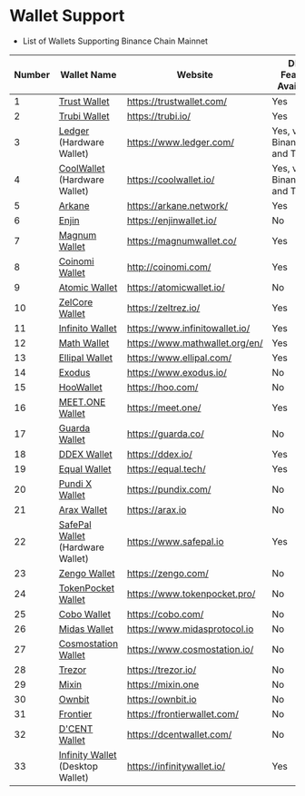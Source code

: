 # Wallet Support

* List of Wallets Supporting Binance Chain Mainnet

| Number | Wallet Name                                            | Website                          |DEX Feature Available|Testnet Support|WalletConnect Support|
| ------ | ------------------------------------------------------ | -------------------------------- |-----| -----|-----|
| 1      | [Trust Wallet](wallets/trust-wallet.md)                | <https://trustwallet.com/>       |Yes  | Yes|Yes|
| 2      | [Trubi Wallet](wallets/trubi.md)                       | <https://trubi.io/>              |Yes| No|Yes|
| 3      | [Ledger](wallets/ledger.md) (Hardware Wallet)          | <https://www.ledger.com/>        |Yes, via Binance.org and Trubi|Yes, via Binance.org and Trubi|Yes, via Binance.org and Trubi|Yes, via Binance.org and Trubi|
| 4      | [CoolWallet](wallets/cool-wallet.md) (Hardware Wallet) | <https://coolwallet.io/>         |Yes, via Binance.org and Trubi|Yes, via Binance.org and Trubi|Yes, via Binance.org and Trubi|Yes, via Binance.org and Trubi|
| 5      | [Arkane](smart-chain/wallet/arkane.md)                 | <https://arkane.network/>        |Yes|Yes|No|
| 6      | [Enjin](wallets/enjin.md)                              | <https://enjinwallet.io/>        |No|No|No|
| 7      | [Magnum Wallet](wallets/magnum.md)                     | <https://magnumwallet.co/>       |Yes|No| Yes|
| 8      | [Coinomi Wallet](wallets/coinomi-wallet.md)            | <http://coinomi.com/>            |Yes|No| Yes|
| 9      | [Atomic Wallet](wallets/atomic-wallet.md)              | <https://atomicwallet.io/>       |No|No| Yes|
| 10      | [ZelCore Wallet](wallets/zelcore-wallet.md)            | <https://zeltrez.io/>            |Yes|No| Yes|
| 11     | [Infinito Wallet](wallets/infinito-wallet.md)          | <https://www.infinitowallet.io/> |Yes|No| Yes|
| 12     | [Math Wallet](wallets/math-wallet.md)                  | <https://www.mathwallet.org/en/> |Yes|No| Yes|
| 13     | [Ellipal Wallet](wallets/ellipal-wallet.md)            | <https://www.ellipal.com/>       |Yes|No|  No|
| 14     | [Exodus](wallets/exodus.md)                            | <https://www.exodus.io/>         |No|No|  No|
| 15     | [HooWallet](wallets/hoo-wallet.md)                     | <https://hoo.com/>               |No|No|  No|
| 16     | [MEET.ONE Wallet](wallets/meet.md)                     | <https://meet.one/>              |Yes|No| Yes|
| 17     | [Guarda Wallet](wallets/guarda.md)                     | <https://guarda.co/>             |No|No|  No|
| 18     | [DDEX Wallet](wallets/ddex.md)                         | <https://ddex.io/>               |Yes|No|  No|
| 19     | [Equal Wallet](wallets/equal.md)                       | <https://equal.tech/>            |Yes|Yes| Yes|
| 20     | [Pundi X Wallet](wallets/pundi.md)                     | <https://pundix.com/>            |No|No|  No|
| 21     | [Arax Wallet](wallets/arax.md)                         | <https://arax.io>                |No|No|  No|
| 22     | [SafePal Wallet](wallets/safepal.md) (Hardware Wallet) | <https://www.safepal.io>         |Yes|No| Yes|
| 23     | [Zengo Wallet](wallets/zengo.md)                       | <https://zengo.com/>             |No|No|  No|
| 24     | [TokenPocket Wallet](wallets/tokenpocket.md)           | <https://www.tokenpocket.pro/>   |No|No| Yes|
| 25     | [Cobo Wallet](wallets/cobo.md)                         | <https://cobo.com/>              |No|No| Yes|
| 26     | [Midas Wallet](wallets/midas-wallet.md)                | <https://www.midasprotocol.io>   |No|No|  No|
| 27     | [Cosmostation Wallet](wallets/cosmostation.md)         | <https://www.cosmostation.io/>   |No|Yes| Yes|
| 28     | [Trezor](wallets/trezor.md)                            | <https://trezor.io/>             |No|No| Yes|
| 29     | [Mixin](wallets/mixin.md)                              | <https://mixin.one>              |No|No|  No|
| 30     | [Ownbit](wallets/ownbit.md)                            | <https://ownbit.io>              |No|No|  No|
| 31     | [Frontier](wallets/frontier.md)                        | <https://frontierwallet.com/>    |No|Yes|  No|
| 32     | [D'CENT Wallet](wallets/dcent-wallet.md)               | <https://dcentwallet.com/>       |No|Yes|  No|
| 33     | [Infinity Wallet](wallets/infinitywallet.md) (Desktop Wallet) | <https://infinitywallet.io/>     |Yes  | No|Yes|
